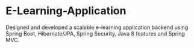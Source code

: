 # E-Learning-Application
Designed and developed a scalable e-learning application backend using Spring Boot, Hibernate/JPA, Spring  Security, Java 8 features and Spring MVC.
